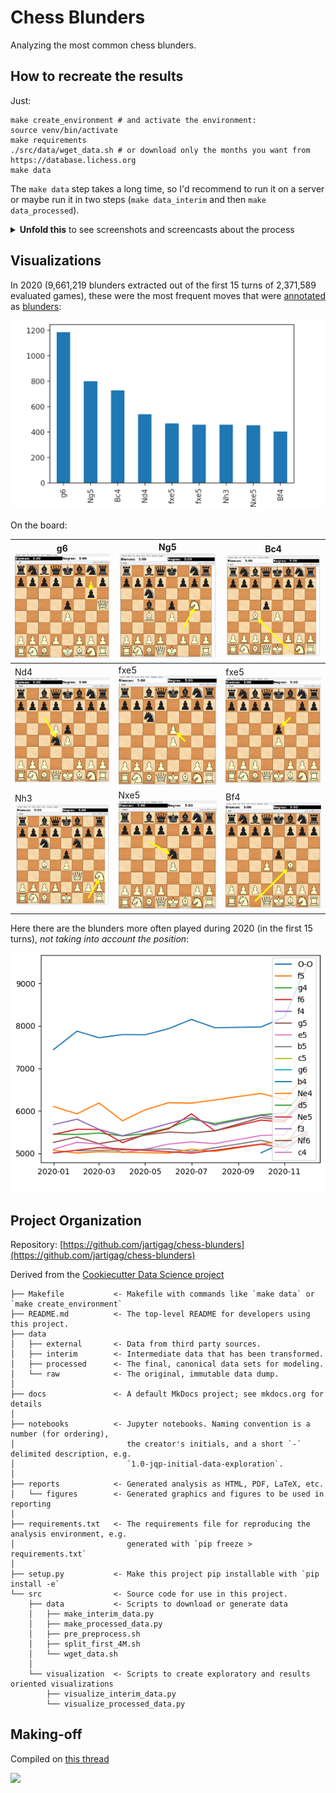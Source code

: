 # Chess Blunders

Analyzing the most common chess blunders.

## How to recreate the results

Just:

```
make create_environment # and activate the environment:
source venv/bin/activate
make requirements
./src/data/wget_data.sh # or download only the months you want from https://database.lichess.org
make data
```

The `make data` step takes a long time, so I'd recommend to run it on a server or maybe run it in two steps (`make data_interim` and then `make data_processed`).

<details>
<summary><b>Unfold this</b> to see screenshots and screencasts about the process</summary>
<h2 id="-download-and-filter-only-evaluated-games">- Download and filter only evaluated games</h2>
<p><a href="https://asciinema.org/a/421249"><img src="https://asciinema.org/a/421249.svg" alt="asciicast"></a></p>
<h4 id="all-data-only-the-first-4m-evaluated-games-for-each-month-in-2020-and-2021-has-been-processed-but-that-s-enough-">All data (only the first 4M evaluated games for each month in 2020 and 2021 has been    processed, but that's enough):</h4>
<p><a href="https://mastodon.social/@jartigag/106364603081282594"><img src="https://files.mastodon.social/media_attachments/files/106/364/592/647/904/077/original/409a5f27f47aa91b.png" alt=""></a></p>
<h2 id="-preprocess-get-blunders-parallelizing-1m-per-core-">- Preprocess: get blunders (parallelizing 1M per core)</h2>
<p>At now, this step requires manual intervention:</p>
<pre><code>./src/<span class="hljs-title">data</span>/split_first_4M.sh
<span class="hljs-comment"># manually, fix the end and beginning of each file, so the pgn keeps a correct format</span>
</code></pre><p><a href="https://mastodon.social/@jartigag/106325214993618150"><img src="https://files.mastodon.social/media_attachments/files/106/325/214/686/169/487/original/c5d7d06fd10299a1.png" alt=""></a></p>
<h4 id="resulting-interim-data">Resulting interim data</h4>
<p><a href="https://asciinema.org/a/414643"><img src="https://asciinema.org/a/414643.svg" alt="asciicast"></a></p>
<h2 id="-aggregate-and-visualize-most-common-blunders">- Aggregate and visualize most common blunders</h2>
<p>I should integrate this in <code>src/visualization/</code>, but until then:</p>
<pre><code><span class="hljs-built_in">cd</span> notebooks
jupyter-notebook
</code></pre><p>and open the notebook, or just:</p>
<pre><code><span class="hljs-keyword">cd</span> notebooks
<span class="hljs-keyword">python</span> <span class="hljs-number">1.0</span>-jartigag-explore_interim_data/<span class="hljs-number">1.0</span>-jartigag-explore_interim_data.<span class="hljs-keyword">py</span>
</code></pre><p>but in that case matplotlib commands must be adapted in order to save the figures.</p>
</details>

## Visualizations

In 2020 (9,661,219 blunders extracted out of the first 15 turns of 2,371,589 evaluated games), these were the most frequent moves that were [annotated](https://en.wikipedia.org/wiki/Numeric_Annotation_Glyphs) as [blunders](https://python-chess.readthedocs.io/en/latest/pgn.html?highlight=blunder#chess.pgn.NAG_BLUNDER):

![](reports/figures/blunders_by_total_size_2020.png)

On the board:

| g6 ![](reports/figures/blunders_2020_in_board/1-g6.png) | Ng5 ![](reports/figures/blunders_2020_in_board/2-Ng5.png) | Bc4 ![](reports/figures/blunders_2020_in_board/3-Bc4.png) |
|-------------------------------------------------------|------------------------------------------------------|------------------------------------------------------|
| Nd4 ![](reports/figures/blunders_2020_in_board/4-Nd4.png) | fxe5 ![](reports/figures/blunders_2020_in_board/5-fxe5.png) | fxe5 ![](reports/figures/blunders_2020_in_board/6-fxe5.png) |
| Nh3 ![](reports/figures/blunders_2020_in_board/7-Nh3.png) | Nxe5 ![](reports/figures/blunders_2020_in_board/8-Nxe5.png) | Bf4 ![](reports/figures/blunders_2020_in_board/9-Bf4.png) |

Here there are the blunders more often played during 2020 (in the first 15 turns), *not taking into account the position*:

![](reports/figures/blunders_evolution_2020.png)

## Project Organization

Repository: [https://github.com/jartigag/chess-blunders](https://github.com/jartigag/chess-blunders)

Derived from the [Cookiecutter Data Science project](https://github.com/jartigag/cookiecutter-data-science)

```
├── Makefile           <- Makefile with commands like `make data` or `make create_environment`
├── README.md          <- The top-level README for developers using this project.
├── data
│   ├── external       <- Data from third party sources.
│   ├── interim        <- Intermediate data that has been transformed.
│   ├── processed      <- The final, canonical data sets for modeling.
│   └── raw            <- The original, immutable data dump.
│
├── docs               <- A default MkDocs project; see mkdocs.org for details
│
├── notebooks          <- Jupyter notebooks. Naming convention is a number (for ordering),
│                         the creator's initials, and a short `-` delimited description, e.g.
│                         `1.0-jqp-initial-data-exploration`.
│
├── reports            <- Generated analysis as HTML, PDF, LaTeX, etc.
│   └── figures        <- Generated graphics and figures to be used in reporting
│
├── requirements.txt   <- The requirements file for reproducing the analysis environment, e.g.
│                         generated with `pip freeze > requirements.txt`
│
├── setup.py           <- Make this project pip installable with `pip install -e`
└── src                <- Source code for use in this project.
    ├── data           <- Scripts to download or generate data
    │   ├── make_interim_data.py
    │   ├── make_processed_data.py
    │   ├── pre_preprocess.sh
    │   ├── split_first_4M.sh
    │   └── wget_data.sh
    │
    └── visualization  <- Scripts to create exploratory and results oriented visualizations
        ├── visualize_interim_data.py
        └── visualize_processed_data.py

```

## Making-off

Compiled on [this thread](https://mastodon.social/@jartigag/106212322035384858)

![](https://files.mastodon.social/media_attachments/files/107/328/483/891/239/296/original/8843e708f5db9bce.png)
